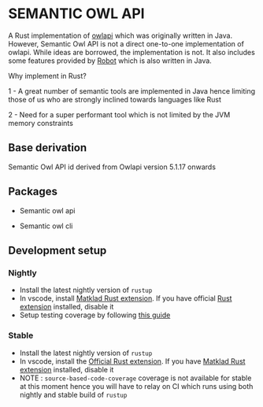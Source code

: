 # SEMANTIC OWL API

A Rust implementation of [owlapi](https://github.com/owlcs/owlapi) which was originally written in Java.
However, Semantic Owl API is not a direct one-to-one implementation of owlapi.
While ideas are borrowed, the implementation is not. It also includes some features provided by
[Robot](https://github.com/ontodev/robot) which is also written in Java.

Why implement in Rust?

1 - A great number of semantic tools are implemented in Java hence limiting those of us who are
strongly inclined towards languages like Rust

2 - Need for a super performant tool which is not limited by the JVM memory constraints

## Base derivation

Semantic Owl API id derived from Owlapi version 5.1.17 onwards

## Packages

- Semantic owl api

- Semantic owl cli

## Development setup

### Nightly

- Install the latest nightly version of `rustup`
- In vscode, install [Matklad Rust extension](https://marketplace.visualstudio.com/items?itemName=matklad.rust-analyzer). If you have official
  [Rust extension](https://marketplace.visualstudio.com/items?itemName=rust-lang.rust) installed, disable it
- Setup testing coverage by following [this guide](https://doc.rust-lang.org/nightly/unstable-book/compiler-flags/instrument-coverage.html)

### Stable

- Install the latest nightly version of `rustup`
- In vscode, install the [Official Rust extension](https://marketplace.visualstudio.com/items?itemName=rust-lang.rust). If you have
  [Matklad Rust extension](https://marketplace.visualstudio.com/items?itemName=matklad.rust-analyzer) installed, disable it
- NOTE : `source-based-code-coverage` coverage is not available for stable at this moment hence you will have to relay on
  CI which runs using both nightly and stable build of `rustup`
